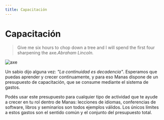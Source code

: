 ```yaml
---
title: Capacitación
---
```

# Capacitación

> Give me six hours to chop down a tree and I will spend the first four sharpening the axe.<cite>Abraham Lincoln.</cite>

![axe](/images/axe.svg)

Un sabio dijo alguna vez: *"La continuidad es decadencia"*. Esperamos que puedas aprender y crecer continuamente, y para eso Manas dispone de un presupuesto de capacitación, que se consume mediante el sistema de gastos. 

Podés usar este presupuesto para cualquier tipo de actividad que te ayude a crecer en tu rol dentro de Manas: lecciones de idiomas, conferencias de software, libros y seminarios son todos ejemplos válidos. Los únicos límites a estos gastos son el sentido común y el conjunto del presupuesto total.
